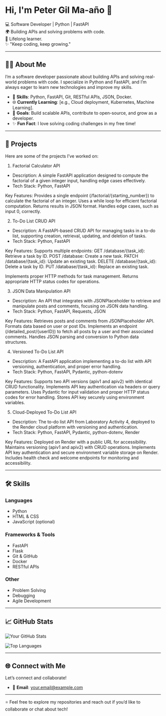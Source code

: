# Hi, I'm Peter Gil Ma-año 👋

💻 Software Developer | Python | FastAPI  
🌍 Building APIs and solving problems with code.  
📖 Lifelong learner.  
✨ "Keep coding, keep growing."  

---

## 👨‍💻 About Me

I’m a software developer passionate about building APIs and solving real-world problems with code. I specialize in Python and FastAPI, and I’m always eager to learn new technologies and improve my skills.  

- 🔧 **Skills**: Python, FastAPI, Git, RESTful APIs, JSON, Docker.  
- 🌐 **Currently Learning**: [e.g., Cloud deployment, Kubernetes, Machine Learning].  
- 🎯 **Goals**: Build scalable APIs, contribute to open-source, and grow as a developer.  
- ✨ **Fun Fact**: I love solving coding challenges in my free time!  

---

## 🚀 Projects

Here are some of the projects I’ve worked on:

1. Factorial Calculator API
- Description: A simple FastAPI application designed to compute the factorial of a given integer input, handling edge cases effectively.
- Tech Stack: Python, FastAPI

Key Features:
Provides a single endpoint (/factorial/{starting_number}) to calculate the factorial of an integer.
Uses a while loop for efficient factorial computation.
Returns results in JSON format.
Handles edge cases, such as input 0, correctly.

2. To-Do List CRUD API
- Description: A FastAPI-based CRUD API for managing tasks in a to-do list, supporting creation, retrieval, updating, and deletion of tasks.
- Tech Stack: Python, FastAPI

Key Features:
Supports multiple endpoints:
GET /database/{task_id}: Retrieve a task by ID.
POST /database: Create a new task.
PATCH /database/{task_id}: Update an existing task.
DELETE /database/{task_id}: Delete a task by ID.
PUT /database/{task_id}: Replace an existing task.

Implements proper HTTP methods for task management.
Returns appropriate HTTP status codes for operations.

3. JSON Data Manipulation API
- Description: An API that integrates with JSONPlaceholder to retrieve and manipulate posts and comments, focusing on JSON data handling.
- Tech Stack: Python, FastAPI, Requests, JSON

Key Features:
Retrieves posts and comments from JSONPlaceholder API.
Formats data based on user or post IDs.
Implements an endpoint (/detailed_post/{userID}) to fetch all posts by a user and their associated comments.
Handles JSON parsing and conversion to Python data structures.

4. Versioned To-Do List API
- Description: A FastAPI application implementing a to-do list with API versioning, authentication, and proper error handling.
- Tech Stack: Python, FastAPI, Pydantic, python-dotenv

Key Features:
Supports two API versions (apiv1 and apiv2) with identical CRUD functionality.
Implements API key authentication via headers or query parameters.
Uses Pydantic for input validation and proper HTTP status codes for error handling.
Stores API key securely using environment variables.

5. Cloud-Deployed To-Do List API
- Description: The to-do list API from Laboratory Activity 4, deployed to the Render cloud platform with versioning and authentication.
- Tech Stack: Python, FastAPI, Pydantic, python-dotenv, Render

Key Features:
Deployed on Render with a public URL for accessibility.
Maintains versioning (apiv1 and apiv2) with CRUD operations.
Implements API key authentication and secure environment variable storage on Render.
Includes health check and welcome endpoints for monitoring and accessibility.


---

## 🛠️ Skills

### Languages
- Python  
- HTML & CSS  
- JavaScript (optional)  

### Frameworks & Tools
- FastAPI  
- Flask  
- Git & GitHub  
- Docker  
- RESTful APIs  

### Other
- Problem Solving  
- Debugging  
- Agile Development  

---

## 📈 GitHub Stats

![Your GitHub Stats](https://github-readme-stats.vercel.app/api?username=Ma-ano&show_icons=true&theme=radical)

![Top Languages](https://github-readme-stats.vercel.app/api/top-langs/?username=Ma-ano&layout=compact&theme=radical)

---

## 🌐 Connect with Me

Let’s connect and collaborate!  

- 📧 **Email**: [your.email@example.com](mailto:your.email@example.com)  

---

⭐️ Feel free to explore my repositories and reach out if you’d like to collaborate or chat about tech!
